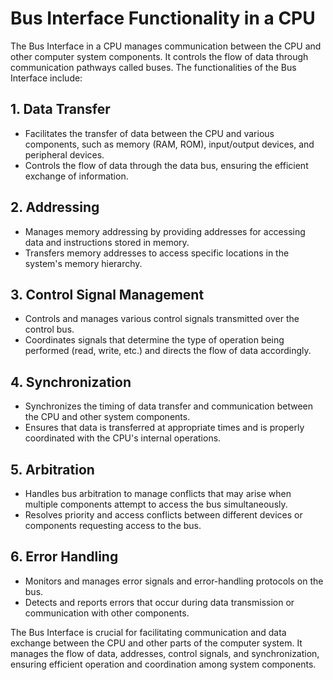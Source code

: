 # Bus Interface Functionality in a CPU

The Bus Interface in a CPU manages communication between the CPU and other computer system components. It controls the flow of data through communication pathways called buses. The functionalities of the Bus Interface include:

## 1. Data Transfer

- Facilitates the transfer of data between the CPU and various components, such as memory (RAM, ROM), input/output devices, and peripheral devices.
- Controls the flow of data through the data bus, ensuring the efficient exchange of information.

## 2. Addressing

- Manages memory addressing by providing addresses for accessing data and instructions stored in memory.
- Transfers memory addresses to access specific locations in the system's memory hierarchy.

## 3. Control Signal Management

- Controls and manages various control signals transmitted over the control bus.
- Coordinates signals that determine the type of operation being performed (read, write, etc.) and directs the flow of data accordingly.

## 4. Synchronization

- Synchronizes the timing of data transfer and communication between the CPU and other system components.
- Ensures that data is transferred at appropriate times and is properly coordinated with the CPU's internal operations.

## 5. Arbitration

- Handles bus arbitration to manage conflicts that may arise when multiple components attempt to access the bus simultaneously.
- Resolves priority and access conflicts between different devices or components requesting access to the bus.

## 6. Error Handling

- Monitors and manages error signals and error-handling protocols on the bus.
- Detects and reports errors that occur during data transmission or communication with other components.

The Bus Interface is crucial for facilitating communication and data exchange between the CPU and other parts of the computer system. It manages the flow of data, addresses, control signals, and synchronization, ensuring efficient operation and coordination among system components.
